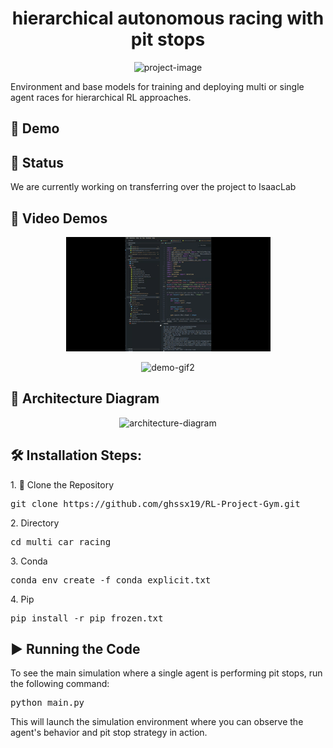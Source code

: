 <h1 align="center" id="title">hierarchical autonomous racing with pit stops</h1>

<p align="center"><img src="https://socialify.git.ci/ghssx19/RL-Project-Gym/image?font=Inter&language=1&name=1&stargazers=1&theme=Auto" alt="project-image"></p>

<p id="description">Environment and base models for training and deploying multi or single agent races for hierarchical RL approaches.</p>

<h2>🚀 Demo</h2>

<h2>🧐 Status</h2>

<p>We are currently working on transferring over the project to IsaacLab</p>

<h2>🎥 Video Demos</h2>

<!-- Place to view the first GIF -->
<p align="center"><img src="agent.gif" alt="demo-gif1"></p>

<!-- Place to view the second GIF -->
<p align="center"><img src="YOUR_SECOND_GIF_LINK" alt="demo-gif2"></p>

<h2>📐 Architecture Diagram</h2>

<p align="center"><img src="YOUR_ARCHITECTURE_IMAGE_LINK" alt="architecture-diagram"></p>

<h2>🛠️ Installation Steps:</h2>

<p>1. 🔧 Clone the Repository</p>

<pre>
git clone https://github.com/ghssx19/RL-Project-Gym.git
</pre>

<p>2. Directory</p>

<pre>
cd multi_car_racing
</pre>

<p>3. Conda</p>

<pre>
conda env create -f conda_explicit.txt
</pre>

<p>4. Pip</p>

<pre>
pip install -r pip_frozen.txt
</pre>

<h2>▶️ Running the Code</h2>

<p>To see the main simulation where a single agent is performing pit stops, run the following command:</p>

<pre>
python main.py
</pre>

<p>This will launch the simulation environment where you can observe the agent's behavior and pit stop strategy in action.</p>
